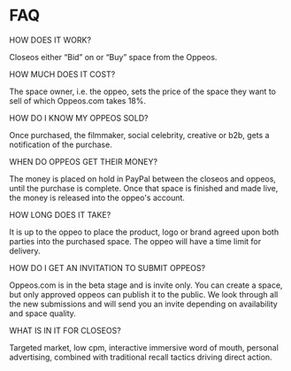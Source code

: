 # FAQ

HOW DOES IT WORK?

Closeos either “Bid” on or “Buy” space from the Oppeos.

HOW MUCH DOES IT COST?

The space owner, i.e. the oppeo, sets the price of the space they want to sell of which Oppeos.com takes 18%.

HOW DO I KNOW MY OPPEOS SOLD?

Once purchased, the filmmaker, social celebrity, creative or b2b, gets a notification of the purchase.

WHEN DO OPPEOS GET THEIR MONEY?

The money is placed on hold in PayPal between the closeos and oppeos, until the purchase is complete. Once that space is finished and made live, the money is released into the oppeo's account.

HOW LONG DOES IT TAKE?

It is up to the oppeo to place the product, logo or brand agreed upon both parties into the purchased space. The oppeo will have a time limit for delivery.

HOW DO I GET AN INVITATION TO SUBMIT OPPEOS?

Oppeos.com is in the beta stage and is invite only. You can create a space, but only approved oppeos can publish it to the public. We look through all the new submissions and will send you an invite depending on availability and space quality.

WHAT IS IN IT FOR CLOSEOS?

Targeted market, low cpm, interactive immersive word of mouth, personal advertising, combined with traditional recall tactics driving direct action.
